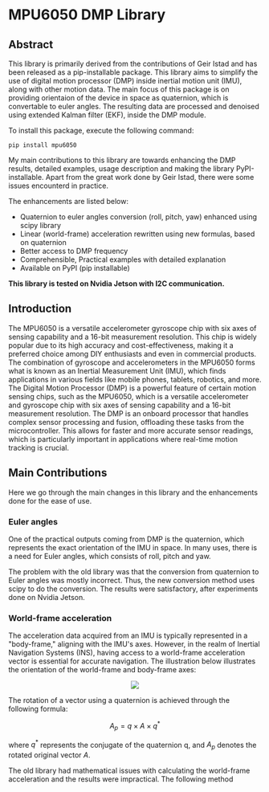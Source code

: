 # MPU6050 DMP Library
## Abstract
This library is primarily derived from the contributions of Geir Istad and has been released as a pip-installable package. This library aims to simplify the use of digital motion processor (DMP) inside inertial motion unit (IMU), along with other motion data. The main focus of this package is on providing orientaion of the device in space as quaternion, which is convertable to euler angles. The resulting data are processed and denoised using extended Kalman filter (EKF), inside the DMP module.

To install this package, execute the following command:

`pip install mpu6050`

My main contributions to this library are towards enhancing the DMP results, detailed examples, usage description and making the library PyPI-installable. Apart from the great work done by Geir Istad, there were some issues encounterd in practice.

The enhancements are listed below:
- Quaternion to euler angles conversion (roll, pitch, yaw) enhanced using scipy library
- Linear (world-frame) acceleration rewritten using new formulas, based on quaternion
- Better access to DMP frequency
- Comprehensible, Practical examples with detailed explanation
- Available on PyPI (pip installable)

**This library is tested on Nvidia Jetson with I2C communication.**

## Introduction
The MPU6050 is a versatile accelerometer gyroscope chip with six axes of sensing capability and a 16-bit measurement resolution. This chip is widely popular due to its high accuracy and cost-effectiveness, making it a preferred choice among DIY enthusiasts and even in commercial products. The combination of gyroscope and accelerometers in the MPU6050 forms what is known as an Inertial Measurement Unit (IMU), which finds applications in various fields like mobile phones, tablets, robotics, and more.
The Digital Motion Processor (DMP) is a powerful feature of certain motion sensing chips, such as the MPU6050, which is a versatile accelerometer and gyroscope chip with six axes of sensing capability and a 16-bit measurement resolution. The DMP is an onboard processor that handles complex sensor processing and fusion, offloading these tasks from the microcontroller. This allows for faster and more accurate sensor readings, which is particularly important in applications where real-time motion tracking is crucial.

## Main Contributions
Here we go through the main changes in this library and the enhancements done for the ease of use.
### Euler angles
One of the practical outputs coming from DMP is the quaternion, which represents the exact orientation of the IMU in space. In many uses, there is a need for Euler angles, which consists of roll, pitch and yaw.

The problem with the old library was that the conversion from quaternion to Euler angles was mostly incorrect. Thus, the new conversion method uses scipy to do the conversion. The results were satisfactory, after experiments done on Nvidia Jetson.

### World-frame acceleration
The acceleration data acquired from an IMU is typically represented in a "body-frame," aligning with the IMU's axes.
However, in the realm of Inertial Navigation Systems (INS), having access to a world-frame acceleration vector is essential for accurate navigation. The illustration below illustrates the orientation of the world-frame and body-frame axes:

<p align="center"><img src="https://ars.els-cdn.com/content/image/3-s2.0-B9780128131893000162-f16-01-9780128131893.jpg"></p>

The rotation of a vector using a quaternion is achieved through the following formula:

$$A_p=q\times A\times q^*$$

where $q^*$ represents the conjugate of the quaternion q, and $A_p$ denotes the rotated original vector $A$.

The old library had mathematical issues with calculating the world-frame acceleration and the results were impractical. The following method 